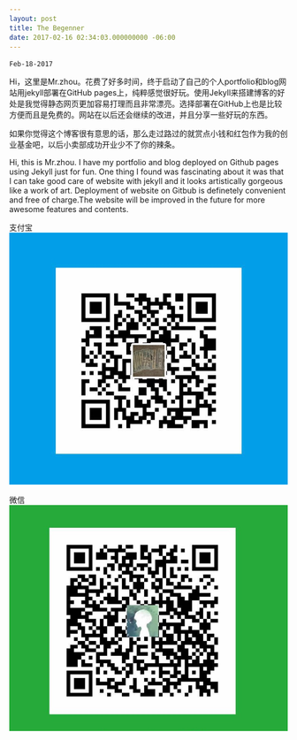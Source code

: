 ```yaml
---
layout: post
title: The Begenner
date: 2017-02-16 02:34:03.000000000 -06:00
---
```

`Feb-18-2017`

Hi，这里是Mr.zhou。花费了好多时间，终于启动了自己的个人portfolio和blog网站用jekyll部署在GitHub pages上，纯粹感觉很好玩。使用Jekyll来搭建博客的好处是我觉得静态网页更加容易打理而且非常漂亮。选择部署在GitHub上也是比较方便而且是免费的。网站在以后还会继续的改进，并且分享一些好玩的东西。

如果你觉得这个博客很有意思的话，那么走过路过的就赏点小钱和红包作为我的创业基金吧，以后小卖部成功开业少不了你的辣条。

Hi, this is Mr.zhou. I have my portfolio and blog deployed on Github pages using Jekyll just for fun. One thing I found was fascinating about it was that I can take good care of website with jekyll and it looks artistically gorgeous like a work of art. Deployment of website on Gitbub is definetely convenient and free of charge.The website will be improved in the future for more awesome features and contents.


支付宝<a class="fa fa-money fa-lg" title="Alipay"></a> 
![zhifubao_payment](/assets/images/zhifubao.jpg)



微信<a class="fa fa-money fa-lg" title="WeChat Pay"></a> 
![wechat_payment](/assets/images/wechat.jpg)






